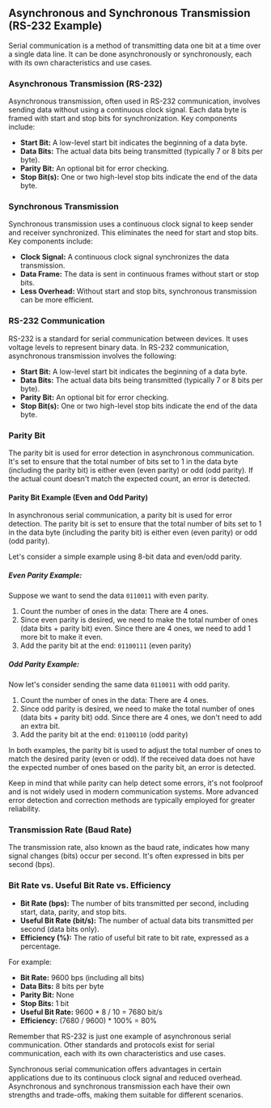 ## Asynchronous and Synchronous Transmission (RS-232 Example)

Serial communication is a method of transmitting data one bit at a time over a single data line. It can be done asynchronously or synchronously, each with its own characteristics and use cases.

### Asynchronous Transmission (RS-232)

Asynchronous transmission, often used in RS-232 communication, involves sending data without using a continuous clock signal. Each data byte is framed with start and stop bits for synchronization. Key components include:

- **Start Bit:** A low-level start bit indicates the beginning of a data byte.
- **Data Bits:** The actual data bits being transmitted (typically 7 or 8 bits per byte).
- **Parity Bit:** An optional bit for error checking.
- **Stop Bit(s):** One or two high-level stop bits indicate the end of the data byte.

### Synchronous Transmission

Synchronous transmission uses a continuous clock signal to keep sender and receiver synchronized. This eliminates the need for start and stop bits. Key components include:

- **Clock Signal:** A continuous clock signal synchronizes the data transmission.
- **Data Frame:** The data is sent in continuous frames without start or stop bits.
- **Less Overhead:** Without start and stop bits, synchronous transmission can be more efficient.

### RS-232 Communication

RS-232 is a standard for serial communication between devices. It uses voltage levels to represent binary data. In RS-232 communication, asynchronous transmission involves the following:

- **Start Bit:** A low-level start bit indicates the beginning of a data byte.
- **Data Bits:** The actual data bits being transmitted (typically 7 or 8 bits per byte).
- **Parity Bit:** An optional bit for error checking.
- **Stop Bit(s):** One or two high-level stop bits indicate the end of the data byte.

### Parity Bit

The parity bit is used for error detection in asynchronous communication. It's set to ensure that the total number of bits set to 1 in the data byte (including the parity bit) is either even (even parity) or odd (odd parity). If the actual count doesn't match the expected count, an error is detected.

#### Parity Bit Example (Even and Odd Parity)

In asynchronous serial communication, a parity bit is used for error detection. The parity bit is set to ensure that the total number of bits set to 1 in the data byte (including the parity bit) is either even (even parity) or odd (odd parity).

Let's consider a simple example using 8-bit data and even/odd parity.

##### Even Parity Example:

Suppose we want to send the data `0110011` with even parity.

1. Count the number of ones in the data: There are 4 ones.
2. Since even parity is desired, we need to make the total number of ones (data bits + parity bit) even. Since there are 4 ones, we need to add 1 more bit to make it even.
3. Add the parity bit at the end: `01100111` (even parity)

##### Odd Parity Example:

Now let's consider sending the same data `0110011` with odd parity.

1. Count the number of ones in the data: There are 4 ones.
2. Since odd parity is desired, we need to make the total number of ones (data bits + parity bit) odd. Since there are 4 ones, we don't need to add an extra bit.
3. Add the parity bit at the end: `01100110` (odd parity)

In both examples, the parity bit is used to adjust the total number of ones to match the desired parity (even or odd). If the received data does not have the expected number of ones based on the parity bit, an error is detected.

Keep in mind that while parity can help detect some errors, it's not foolproof and is not widely used in modern communication systems. More advanced error detection and correction methods are typically employed for greater reliability.

### Transmission Rate (Baud Rate)

The transmission rate, also known as the baud rate, indicates how many signal changes (bits) occur per second. It's often expressed in bits per second (bps).

### Bit Rate vs. Useful Bit Rate vs. Efficiency

- **Bit Rate (bps):** The number of bits transmitted per second, including start, data, parity, and stop bits.
- **Useful Bit Rate (bit/s):** The number of actual data bits transmitted per second (data bits only).
- **Efficiency (%):** The ratio of useful bit rate to bit rate, expressed as a percentage.

For example:

- **Bit Rate:** 9600 bps (including all bits)
- **Data Bits:** 8 bits per byte
- **Parity Bit:** None
- **Stop Bits:** 1 bit
- **Useful Bit Rate:** 9600 * 8 / 10 = 7680 bit/s
- **Efficiency:** (7680 / 9600) * 100% = 80%

Remember that RS-232 is just one example of asynchronous serial communication. Other standards and protocols exist for serial communication, each with its own characteristics and use cases.

Synchronous serial communication offers advantages in certain applications due to its continuous clock signal and reduced overhead. Asynchronous and synchronous transmission each have their own strengths and trade-offs, making them suitable for different scenarios.